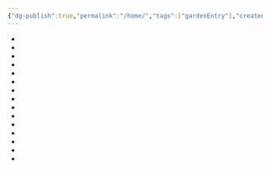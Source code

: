 ```yaml
---
{"dg-publish":true,"permalink":"/home/","tags":["gardenEntry"],"created":"","updated":""}
---
```


<div><ul class="dataview list-view-ul"><li><span></span></li><li><span></span></li><li><span></span></li><li><span></span></li><li><span></span></li><li><span></span></li><li><span></span></li><li><span></span></li><li><span></span></li><li><span></span></li><li><span></span></li><li><span></span></li><li><span></span></li><li><span></span></li><li><span></span></li></ul></div>

